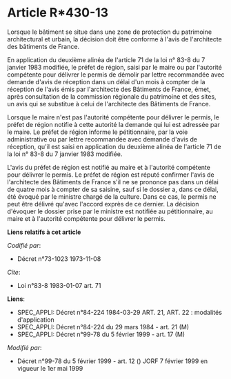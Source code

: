 # Article R*430-13

Lorsque le bâtiment se situe dans une zone de protection du patrimoine architectural et urbain, la décision doit être
conforme à l'avis de l'architecte des bâtiments de France.

En application du deuxième alinéa de l'article 71 de la loi n° 83-8 du 7 janvier 1983 modifiée, le préfet de région, saisi
par le maire ou par l'autorité compétente pour délivrer le permis de démolir par lettre recommandée avec demande d'avis de
réception dans un délai d'un mois à compter de la réception de l'avis émis par l'architecte des Bâtiments de France, émet,
après consultation de la commission régionale du patrimoine et des sites, un avis qui se substitue à celui de l'architecte
des Bâtiments de France.

Lorsque le maire n'est pas l'autorité compétente pour délivrer le permis, le préfet de région notifie à cette autorité la
demande qui lui est adressée par le maire. Le préfet de région informe le pétitionnaire, par la voie administrative ou par
lettre recommandée avec demande d'avis de réception, qu'il est saisi en application du deuxième alinéa de l'article 71 de la
loi n° 83-8 du 7 janvier 1983 modifiée.

L'avis du préfet de région est notifié au maire et à l'autorité compétente pour délivrer le permis. Le préfet de région est
réputé confirmer l'avis de l'architecte des Bâtiments de France s'il ne se prononce pas dans un délai de quatre mois à
compter de sa saisine, sauf si le dossier a, dans ce délai, été évoqué par le ministre chargé de la culture. Dans ce cas, le
permis ne peut être délivré qu'avec l'accord exprès de ce dernier. La décision d'évoquer le dossier prise par le ministre est
notifiée au pétitionnaire, au maire et à l'autorité compétente pour délivrer le permis.

**Liens relatifs à cet article**

_Codifié par_:

  - Décret n°73-1023 1973-11-08

_Cite_:

  - Loi n°83-8 1983-01-07 art. 71

**Liens**:

  - SPEC_APPLI: Décret n°84-224 1984-03-29 ART. 21, ART. 22 : modalités d'application
  - SPEC_APPLI: Décret n°84-224 du 29 mars 1984 - art. 21 (M)
  - SPEC_APPLI: Décret n°99-78 du 5 février 1999 - art. 17 (M)

_Modifié par_:

  - Décret n°99-78 du 5 février 1999 - art. 12 () JORF 7 février 1999 en vigueur le 1er mai 1999
